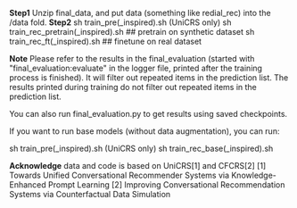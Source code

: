 **Step1**
Unzip final_data, and put data (something like redial_rec) into the /data fold.
**Step2**
sh train_pre(_inspired).sh (UniCRS only)
sh train_rec_pretrain(_inspired).sh ## pretrain on synthetic dataset
sh train_rec_ft(_inspired).sh ## finetune on real dataset

**Note** 
Please refer to the results in the final_evaluation (started with "final_evaluation:evaluate" in the logger file, printed after the training process is finished). It will filter out repeated items in the prediction list. The results printed during training do not filter out repeated items in the prediction list.

You can also run final_evaluation.py to get results using saved checkpoints.

If you want to run base models (without data augmentation), you can run:

sh train_pre(_inspired).sh (UniCRS only)
sh train_rec_base(_inspired).sh

**Acknowledge**
data and code is based on UniCRS[1] and CFCRS[2]
[1] Towards Unified Conversational Recommender Systems via Knowledge-Enhanced Prompt Learning
[2] Improving Conversational Recommendation Systems via Counterfactual Data Simulation